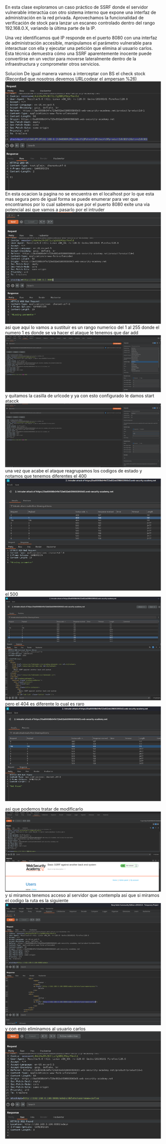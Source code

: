 En esta clase exploramos un caso práctico de SSRF donde el servidor vulnerable interactúa con otro sistema interno que expone una interfaz de administración en la red privada. Aprovechamos la funcionalidad de verificación de stock para lanzar un escaneo controlado dentro del rango 192.168.0.X, variando la última parte de la IP.

Una vez identificamos qué IP responde en el puerto 8080 con una interfaz de administración accesible, manipulamos el parámetro vulnerable para interactuar con ella y ejecutar una petición que elimina al usuario carlos. Esta técnica demuestra cómo una SSRF aparentemente inocente puede convertirse en un vector para moverse lateralmente dentro de la infraestructura y comprometer otros servicios.

Solucion
De igual manera vamos a interceptar con BS el check stock (Recordad que nosotros devemos URLcodear el ampersan %26)
![Pasted_image_20250804190829.png](/Imagenes/Pasted_image_20250804190829.png)
En esta ocacion la pagina no se encuentra en el localhost por lo que esta mas segura pero de igual forma se puede enumerar para ver que encontramos
por lo cual sabemos que por el puerto 8080 exite una via potencial asi que vamos a pasarlo por el intruder
![Pasted_image_20250804191402.png](/Imagenes/Pasted_image_20250804191402.png)
asi que aqui lo vamos a sustituir es un rango numerico del 1 al 255 donde el numero 1 es donde se va hacer el ataque le tenemos que dar add
![Pasted_image_20250804191639.png](/Imagenes/Pasted_image_20250804191639.png)
y quitamos la casilla de urlcode y ya con esto configurado le damos start atacck
![Pasted_image_20250804191805.png](/Imagenes/Pasted_image_20250804191805.png)
una vez que acabe el ataque reagrupamos los codigos de estado y notamos que tenemos diferentes
el 400
![Pasted_image_20250804193323.png](/Imagenes/Pasted_image_20250804193323.png)
el 500
![Pasted_image_20250804193410.png](/Imagenes/Pasted_image_20250804193410.png)
pero el 404 es diferente lo cual es raro
![Pasted_image_20250804193437.png](/Imagenes/Pasted_image_20250804193437.png)

asi que podemos tratar de modificarlo
![Pasted_image_20250804193646.png](/Imagenes/Pasted_image_20250804193646.png)
y si miramos tenemos acceso al servidor que contempla asi que si miramos el codigo la ruta es la siguiente
![Pasted_image_20250804193828.png](/Imagenes/Pasted_image_20250804193828.png)
y con esto eliminamos al usuario carlos
![Pasted_image_20250804193930.png](/Imagenes/Pasted_image_20250804193930.png)

